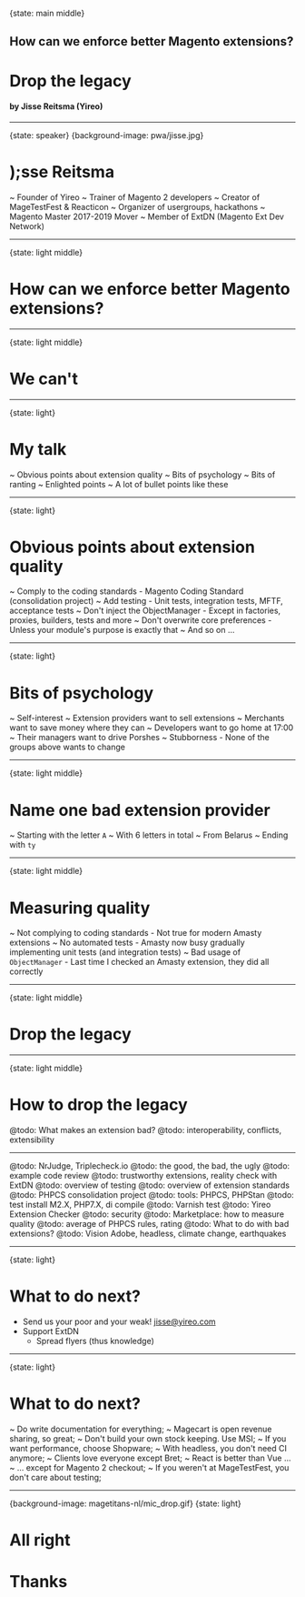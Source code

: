 {state: main middle}
## How can we enforce better Magento extensions?
# Drop the legacy
#### by Jisse Reitsma (Yireo)

---
{state: speaker}
{background-image: pwa/jisse.jpg}
# );sse Reitsma
~ Founder of Yireo
~ Trainer of Magento 2 developers
~ Creator of MageTestFest & Reacticon
~ Organizer of usergroups, hackathons
~ Magento Master 2017-2019 Mover
~ Member of ExtDN (Magento Ext Dev Network)

---
{state: light middle}
# How can we enforce better Magento extensions?

---
{state: light middle}
# We can't

---
{state: light}
# My talk
~ Obvious points about extension quality
~ Bits of psychology
~ Bits of ranting
~ Enlighted points
~ A lot of bullet points like these

---
{state: light}
# Obvious points about extension quality
~ Comply to the coding standards
    - Magento Coding Standard (consolidation project)
~ Add testing
    - Unit tests, integration tests, MFTF, acceptance tests
~ Don't inject the ObjectManager
    - Except in factories, proxies, builders, tests and more
~ Don't overwrite core preferences
    - Unless your module's purpose is exactly that
~ And so on ...


---
{state: light}
# Bits of psychology
~ Self-interest
    ~ Extension providers want to sell extensions
    ~ Merchants want to save money where they can
    ~ Developers want to go home at 17:00
    ~ Their managers want to drive Porshes 
~ Stubborness
    - None of the groups above wants to change

---
{state: light middle}
# Name one bad extension provider
~ Starting with the letter `A`
~ With 6 letters in total
~ From Belarus
~ Ending with `ty`

---
{state: light middle}
# Measuring quality
~ Not complying to coding standards
    - Not true for modern Amasty extensions
~ No automated tests
    - Amasty now busy gradually implementing unit tests (and integration tests)
~ Bad usage of `ObjectManager`
    - Last time I checked an Amasty extension, they did all correctly

---
{state: light middle}
# Drop the legacy

---
{state: light middle}
# How to drop the legacy

@todo: What makes an extension bad?
@todo: interoperability, conflicts, extensibility

---
@todo: NrJudge, Triplecheck.io
@todo: the good, the bad, the ugly
@todo: example code review
@todo: trustworthy extensions, reality check with ExtDN
@todo: overview of testing
@todo: overview of extension standards
@todo: PHPCS consolidation project
@todo: tools: PHPCS, PHPStan
@todo: test install M2.X, PHP7.X, di compile
@todo: Varnish test
@todo: Yireo Extension Checker
@todo: security
@todo: Marketplace: how to measure quality
@todo: average of PHPCS rules, rating
@todo: What to do with bad extensions?
@todo: Vision Adobe, headless, climate change, earthquakes

---
{state: light}
# What to do next?
- Send us your poor and your weak! [jisse@yireo.com](mailto:jisse@yireo.com)
- Support ExtDN
    - Spread flyers (thus knowledge)

---
{state: light}
# What to do next?
~ Do write documentation for everything;
~ Magecart is open revenue sharing, so great;
~ Don't build your own stock keeping. Use MSI;
~ If you want performance, choose Shopware;
~ With headless, you don't need CI anymore;
~ Clients love everyone except Bret;
~ React is better than Vue ...
~ ... except for Magento 2 checkout;
~ If you weren't at MageTestFest, you don't care about testing;

---
{background-image: magetitans-nl/mic_drop.gif}
{state: light}
# All right
# Thanks